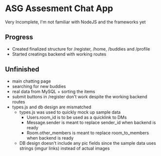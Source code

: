 # ASG Assesment Chat App
Very Incomplete, I'm not familiar with NodeJS and the frameworks yet

## Progress
* Created finalized structure for /register, /home, /buddies and /profile
* Started creatings backend with working routes

## Unfinished
* main chatting page
* searching for new buddies
* real data from MySQL + sorting the items 
* submit buttons in /register don't work despite the working backend routes
* types.js and db design are mismatched
    - types.js was used to quickly mock up sample data
        - Users.room_id is to be used as a quicklink to DMs
        - Message.sender is meant to replace sender_id when backend is ready
        - Room.other_members is meant to replace room_to_members when backend is ready
    - DB design doesn't include any pic fields since the sample data uses strings (imgur links) instead of actual images

